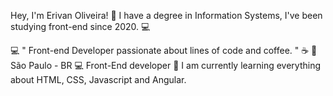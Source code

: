 Hey, I'm Erivan Oliveira! 👋
I have a degree in Information Systems, I've been studying front-end since 2020. 💻

💻 " Front-end Developer passionate about lines of code and coffee. " ☕️
📍 São Paulo - BR
💻 Front-End developer
🌱 I am currently learning everything about HTML, CSS, Javascript and Angular.
